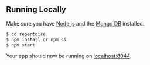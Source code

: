 
## Running Locally

Make sure you have [Node.js](http://nodejs.org/) and the [Mongo DB](https://docs.mongodb.com) installed.

```sh
$ cd repertoire
$ npm install or npm ci
$ npm start
```

Your app should now be running on [localhost:8044](http://localhost:8044/).
